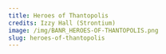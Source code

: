 ```yaml
---
title: Heroes of Thantopolis
credits: Izzy Hall (Strontium)
image: /img/BANR_HEROES-OF-THANTOPOLIS.png
slug: heroes-of-thantopolis
---
```

